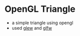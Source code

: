 # OpenGL Triangle

- a simple triangle using opengl
- used [glew](https://glew.sourceforge.net/) and [glfw](https://www.glfw.org/)
